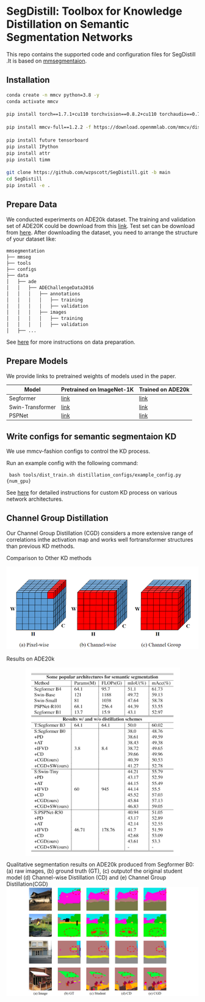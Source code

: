 # SegDistill: Toolbox for Knowledge Distillation on Semantic Segmentation Networks

This repo contains the supported code and configuration files for SegDistill .It is based on [mmsegmentaion](https://github.com/open-mmlab/mmsegmentation/tree/v0.11.0).

## Installation

```bash
conda create -n mmcv python=3.8 -y
conda activate mmcv

pip install torch==1.7.1+cu110 torchvision==0.8.2+cu110 torchaudio==0.7.2 -f https://download.pytorch.org/whl/torch_stable.html

pip install mmcv-full==1.2.2 -f https://download.openmmlab.com/mmcv/dist/cu110/torch1.7.0/index.html

pip install future tensorboard
pip install IPython
pip install attr
pip install timm

git clone https://github.com/wzpscott/SegDistill.git -b main
cd SegDistill
pip install -e .
```

## Prepare Data

We conducted experiments on ADE20k dataset. The training and validation set of ADE20K could be download from this [link](http://data.csail.mit.edu/places/ADEchallenge/ADEChallengeData2016.zip). Test set can be download from [here](http://data.csail.mit.edu/places/ADEchallenge/release_test.zip). After downloading the dataset, you need to arrange the structure of your dataset like:

```
mmsegmentation
├── mmseg
├── tools
├── configs
├── data
│   ├── ade
│   │   ├── ADEChallengeData2016
│   │   │   ├── annotations
│   │   │   │   ├── training
│   │   │   │   ├── validation
│   │   │   ├── images
│   │   │   │   ├── training
│   │   │   │   ├── validation
│   ├── ...
```

See [here](https://mmsegmentation.readthedocs.io/en/latest/dataset_prepare.html) for more instructions on data preparation.

## Prepare Models

We provide links to pretrained weights of models used in the paper.

| Model            | Pretrained on ImageNet-1K                                    | Trained on ADE20k                                            |
| ---------------- | ------------------------------------------------------------ | ------------------------------------------------------------ |
| Segformer        | [link](https://drive.google.com/drive/folders/1b7bwrInTW4VLEm27YawHOAMSMikga2Ia) | [link](https://drive.google.com/drive/folders/1GAku0G0iR9DsBxCbfENWMJ27c5lYUeQA) |
| Swin-Transformer | [link](https://github.com/SwinTransformer/storage/releases/download/v1.0.1/upernet_swin_base_patch4_window7_512x512.pth) | [link](https://github.com/SwinTransformer/storage/releases/download/v1.0.1/upernet_swin_base_patch4_window7_512x512.pth) |
| PSPNet           | [link](https://download.openmmlab.com/mmsegmentation/v0.5/pspnet/pspnet_r101-d8_512x512_80k_ade20k) | [link](https://download.openmmlab.com/mmsegmentation/v0.5/pspnet/pspnet_r101-d8_512x512_80k_ade20k/pspnet_r101-d8_512x512_80k_ade20k_20200614_031423-b6e782f0.pth) |
## Write configs for semantic segmentaion KD

We use mmcv-fashion configs to control the KD process.

Run an example config with the following command:

```
 bash tools/dist_train.sh distillation_configs/example_config.py {num_gpu}
```

See [here]() for detailed instructions for custom KD process on various network architectures.

## Channel Group Distillation

Our Channel Group Distillation (CGD) considers a more extensive range of correlations inthe activation map and works well fortransformer structures than previous KD methods.

Comparison to Other KD methods

![Comparison to Other KD methods](figures/group_illu.png)

Results on ADE20k
<div  align="center">    
<img src="figures/Tab5_Results.png" style="zoom:75%;" align=center />
</div>

Qualitative segmentation results on ADE20k produced from Segformer B0: (a) raw images, (b) ground truth (GT), (c) outputof the original student model (d) Channel-wise Distillation (CD) and (e) Channel Group Distillation(CGD)
![Qualitative segmentation results](figures/quan_res.png)
